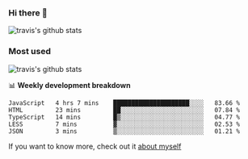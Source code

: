 ### Hi there 👋

<!--
**HondryTravis/HondryTravis** is a ✨ _special_ ✨ repository because its `README.md` (this file) appears on your GitHub profile.

Here are some ideas to get you started:

- 🔭 I’m currently working on ...
- 🌱 I’m currently learning ...
- 👯 I’m looking to collaborate on ...
- 🤔 I’m looking for help with ...
- 💬 Ask me about ...
- 📫 How to reach me: ...
- 😄 Pronouns: ...
- ⚡ Fun fact: ...
-->

![travis's github stats](https://github-readme-stats.vercel.app/api?username=HondryTravis&hide=stars)
### Most used
![travis's github stats](https://github-readme-stats.anuraghazra1.vercel.app/api/top-langs/?username=HondryTravis&layout=compact&hide_title=true)

📊 **Weekly development breakdown**

<!--START_SECTION:waka-->
```text
JavaScript   4 hrs 7 mins    █████████████████████░░░░   83.66 % 
HTML         23 mins         ██░░░░░░░░░░░░░░░░░░░░░░░   07.84 % 
TypeScript   14 mins         █▒░░░░░░░░░░░░░░░░░░░░░░░   04.77 % 
LESS         7 mins          ▓░░░░░░░░░░░░░░░░░░░░░░░░   02.53 % 
JSON         3 mins          ▒░░░░░░░░░░░░░░░░░░░░░░░░   01.21 % 
```
<!--END_SECTION:waka-->

If you want to know more, check out it [about myself](https://hondrytravis.github.io/)

